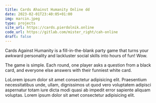 ```yaml
---
title: Cards Ahainst Humanity Online dd
date: 2023-02-01T23:40:05+01:00
img: marcin.jpeg
type: projects
site_url: https://cards.pierdolnik.online
code_url: https://gitlab.com/mister_right/cah-online
draft: false
---
```

Cards Against Humanity is a fill-in-the-blank party game that turns your awkward personality and lackluster social skills into hours of fun! Wow.

The game is simple. Each round, one player asks a question from a black card, and everyone else answers with their funniest white card.

LoLorem ipsum dolor sit amet consectetur adipisicing elit. Praesentium necessitatibus unde, ullam, dignissimos ut quod vero voluptatem adipisci aspernatur totam iure dicta modi quasi ab impedit error sapiente aliquam voluptas.
Lorem ipsum dolor sit amet consectetur adipisicing elit.